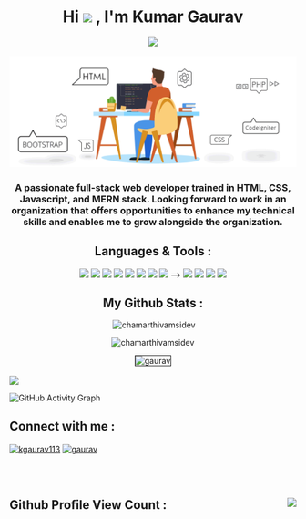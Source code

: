   
<h1 align="center">Hi <img src = "https://raw.githubusercontent.com/MartinHeinz/MartinHeinz/master/wave.gif" width = 30px> , I'm Kumar Gaurav</h1>
<p align='center'> </h1>
<p align="center">
<a align="center" href="https://github.com/DenverCoder1/readme-typing-svg"><img src="https://readme-typing-svg.herokuapp.com?&font=IBM+Plex+Sans&color=d25f2c&size=25&lines=Welcome+to+my+GitHub+Profile!;I'm+a+Full-Stack+web+developer." /></a>
</p>

<img src="https://raw.githubusercontent.com/chamarthivamsidev/chamarthivamsidev/main/images/web_development.gif" />

<h3 align="center">A passionate full-stack web developer trained in HTML, CSS, Javascript, and MERN stack. Looking forward to work in an organization that offers opportunities
to enhance my technical skills and enables me to grow alongside the organization.
</h3>




<h2 align="center"> Languages & Tools :</h2>
<p align="center"> <img src = "https://img.shields.io/badge/-HTML5-E34F26?style=flat&logo=html5&logoColor=white">
  <img src = "https://img.shields.io/badge/-CSS3-1572B6?style=flat&logo=css3&logoColor=white">
  <img src="https://img.shields.io/badge/-JavaScript-eed718?style=flat&logo=javascript&logoColor=ffffff"> 
<img src="https://img.shields.io/badge/-React-000000?style=flat&logo=react&logoColor=00c8ff"> 
  <img src="https://img.shields.io/badge/-Redux-764abc?style=flat&logo=redux&logoColor=white"> 
  <img src="https://img.shields.io/badge/-Bootstrap-563D7C?style=flat&logo=bootstrap&logoColor=white"> 
  <img src="https://img.shields.io/badge/Material--UI-0081CB?logo=material-ui&logoColor=white"> 
  <img src="https://img.shields.io/badge/styled--components-DB7093?style=flat&logo=styled-components&logoColor=white"> 
<!--   <img src="https://img.shields.io/badge/-MongoDB-4DB33D?style=flat&logo=mongodb&logoColor=FFFFFF"> <img src="https://img.shields.io/badge/redis-CC0000.svg?style=flat&logo=redis&logoColor=white"> --> -->
  <img src="https://img.shields.io/badge/-Node.js-3C873A?style=flat&logo=Node.js&logoColor=white">
<!--   <img src="https://img.shields.io/badge/Express.js-000000?style=flat&logo=express&logoColor=white"> 
  <img src="https://img.shields.io/badge/Postman-FF6C37?style=flat&logo=Postman&logoColor=white"> 
  <img src="https://img.shields.io/badge/npm-CB3837?style=flat&logo=npm&logoColor=white">  -->
  <img src="http://img.shields.io/badge/-Git-F1502F?style=flat&logo=git&logoColor=FFFFFF"> 
  <img src="http://img.shields.io/badge/-Github-000000?style=flat&logo=github&logoColor=FFFFFF"> 
  <img src="https://img.shields.io/badge/Netlify-00C7B7?style=flat&logo=netlify&logoColor=white">
<!--   <img src="https://img.shields.io/badge/Heroku-430098?style=flat&logo=heroku&logoColor=white"> 
  <img src="http://img.shields.io/badge/-VS%20Code-007ACC?style=flat&logo=visual%20studio%20code&logoColor=white"> </p>
 
<!-- <p align="center"> 
<img src="https://img.icons8.com/color/48/000000/html-5.png"/>  
   <img src="https://img.icons8.com/color/48/000000/css3.png"/>
   <img src="https://img.icons8.com/color/48/000000/javascript.png"/>
   <a href="https://reactjs.org/" target="_blank" rel="noreferrer"> <img src="https://raw.githubusercontent.com/devicons/devicon/master/icons/react/react-original-wordmark.svg"    alt="react" width="40" height="40"/> </a>
    <img src="https://img.icons8.com/color/48/000000/nodejs.png"/>
    <img src="https://raw.githubusercontent.com/devicons/devicon/master/icons/mongodb/mongodb-original-wordmark.svg" alt="mongodb" width="48" height="48"/>
    <img src="https://raw.githubusercontent.com/devicons/devicon/master/icons/express/express-original-wordmark.svg" alt="express" width="40" height="40"/>
  <a href="https://getbootstrap.com" target="_blank" rel="noreferrer"> <img src="https://raw.githubusercontent.com/devicons/devicon/master/icons/bootstrap/bootstrap-plain-wordmark.svg" alt="bootstrap" width="40" height="40"/> </a>
    <img src="https://www.vectorlogo.zone/logos/getpostman/getpostman-icon.svg" alt="postman" width="45" height="45"/> 
    <img src="https://img.icons8.com/color/48/000000/git.png"/>
   <img src="https://cdn.jsdelivr.net/gh/devicons/devicon/icons/heroku/heroku-plain-wordmark.svg" width="45" height="45" />
  <img src="https://cdn.jsdelivr.net/gh/devicons/devicon/icons/materialui/materialui-original.svg" width="45" height="45"/>


</p> -->

<h2 align="center"> My Github Stats : </h2>
    
<p align="center">&nbsp;<img width="50%"  margin-top="30" src="https://github-readme-stats.vercel.app/api?username=Kgaurav113&show_icons=true&locale=en" alt="chamarthivamsidev" /></p>
 
 <p align="center"><img width="50%" src="https://github-readme-streak-stats.herokuapp.com/?user=Kgaurav113&" alt="chamarthivamsidev" /></p>

<p align="center"><img width="50%" border="1" margin-bottom= "30" src="https://github-readme-stats.vercel.app/api/top-langs?username=Kgaurav113&show_icons=true&locale=en&layout=compact" alt="gaurav" /></p>

<img align="center" src="https://github-readme-stats.vercel.app/api/top-langs/?username=Kgaurav113&layout=compact&theme=vue&hide_border=true" />

![GitHub Activity Graph](https://activity-graph.herokuapp.com/graph?username=Kgaurav113)


<h2> Connect with me :  </h2>

<p>
  
  <a href="https://twitter.com/kgaurav113" target="_blank"><img align="center" src="https://raw.githubusercontent.com/rahuldkjain/github-profile-readme-generator/master/src/images/icons/Social/twitter.svg" alt="kgaurav113" height="30" width="40" /></a>
  <a href="https://www.linkedin.com/in/kgaurav501/" target="_blank"><img align="center" src="https://raw.githubusercontent.com/rahuldkjain/github-profile-readme-generator/master/src/images/icons/Social/linked-in-alt.svg" alt="gaurav" height="30" width="40" /></a>
 
</p>

<br>
<br>
<h2> Github Profile View Count :<img align="right" src="https://profile-counter.glitch.me/Kgaurav113/count.svg" /></h2>
